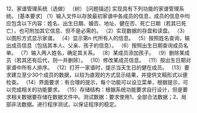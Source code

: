 12、家谱管理系统（选做） （树）
[问题描述]
实现具有下列功能的家谱管理系统。
[基本要求]
（1）输入文件以存放最初家谱中各成员的信息，成员的信息中均应包含以下内容：姓名、出生日期、婚否、地址、健在否、死亡日期（若其已死亡），也可附加其它信息、但不是必需的。
（2）实现数据的存盘和读盘。
（3）以图形方式显示家谱。
（4）显示第n 代所有人的信息。
（5）按照姓名查询，输出成员信息（包括其本人、父亲、孩子的信息）。
（6）按照出生日期查询成员名单。
（7）输入两人姓名，确定其关系。
（8）某成员添加孩子。
（9）删除某成员（若其还有后代，则一并删除）。
（10）修改某成员信息。
（11）按出生日期对家谱中所有人排序。
（12）打开一家谱时，提示当天生日的健在成员。
（13）要求建立至少30个成员的数据，以较为直观的方式显示结果，并提供文稿形式以便检查。
（14）界面要求：有合理的提示，每个功能可以设立菜单，根据提示，可以完成相关的功能要求。
（15）存储结构：根据系统功能要求自行设计，但是要求相关数据要存储在数据文件中。测试数据：要求使用1、全部合法数据；2、局部非法数据。进行程序测试，以保证程序的稳定。

